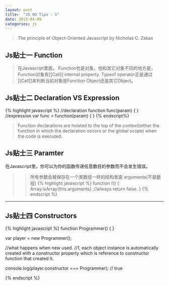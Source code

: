 ```yaml
---
layout: post
title:  "JS OO Tips - 1"
date: 2015-04-09 
categories: js
---
```


> The principle of Object-Oriented Javascript by Nicholas C. Zakas

## Js贴士一  Function 

> 在Javascript里面， Function也是对象，他和其它对象不同的地方是，Function对象有[[Call]] internal property.
> Typeof operator正是通过[[Call]]来判断当前对象是Function Object还是其它Object。

## Js贴士二 Declaration VS Expression

{% highlight javascript %}
//declaration
function func(param)
{
}
//expression
var func = function(param)
{
}
{% endscript%}

> Function declarations are hoisted to the top of the context(either the function in which the declaration occurs or the global scope) when the code is executed.

## Js贴士三 Paramter

 在Javascript里，你可以为你的函数传递任意数目的参数而不会发生错误。

>> 所有参数会被保存在一个类数组一样的结构里面 arguments(不是数组)
{% highlight javascript %}
function f()
{
    Array.isArray(this.arguments) ;//always return false.
}
{% endscript %}

***

## Js贴士四 Constructors

{% highlight javascript %}
function Programmer()
{
}

var player = new Programmer();

//what happens when new used.
//1, each object instance is automatically created with a constructor property which is reference to constructor function that created it.

console.log(player.constructor === Programmer); // true

{% endscript %}



